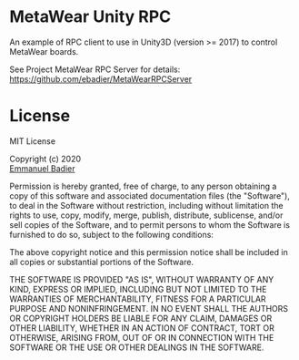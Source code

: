 # MetaWear Unity RPC
An example of RPC client to use in Unity3D (version >= 2017) to control MetaWear boards.

See Project MetaWear RPC Server for details: https://github.com/ebadier/MetaWearRPCServer

# License
MIT License

Copyright (c) 2020  
[Emmanuel Badier](mailto:emmanuel.badier@gmail.com)  

Permission is hereby granted, free of charge, to any person obtaining a copy of this software and associated documentation files (the "Software"),
to deal in the Software without restriction, including without limitation the rights to use, copy, modify, merge, publish, distribute, sublicense,
and/or sell copies of the Software, and to permit persons to whom the Software is furnished to do so, subject to the following conditions:

The above copyright notice and this permission notice shall be included in all copies or substantial portions of the Software.

THE SOFTWARE IS PROVIDED "AS IS", WITHOUT WARRANTY OF ANY KIND, EXPRESS OR IMPLIED, INCLUDING BUT NOT LIMITED TO THE WARRANTIES OF MERCHANTABILITY,
FITNESS FOR A PARTICULAR PURPOSE AND NONINFRINGEMENT.
IN NO EVENT SHALL THE AUTHORS OR COPYRIGHT HOLDERS BE LIABLE FOR ANY CLAIM, DAMAGES OR OTHER LIABILITY, WHETHER IN AN ACTION OF CONTRACT,
TORT OR OTHERWISE, ARISING FROM, OUT OF OR IN CONNECTION WITH THE SOFTWARE OR THE USE OR OTHER DEALINGS IN THE SOFTWARE.
